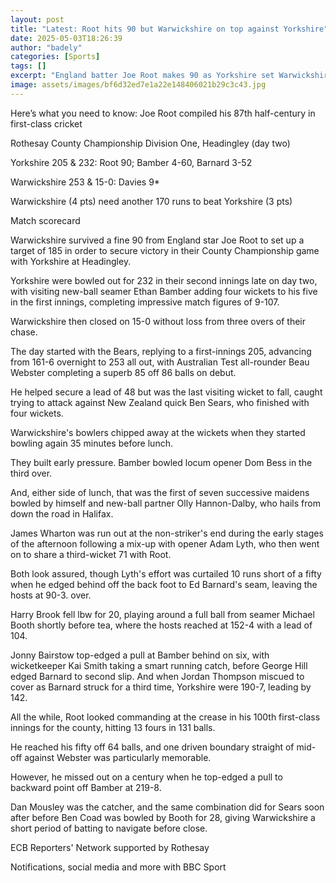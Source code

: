```yaml
---
layout: post
title: "Latest: Root hits 90 but Warwickshire on top against Yorkshire"
date: 2025-05-03T18:26:39
author: "badely"
categories: [Sports]
tags: []
excerpt: "England batter Joe Root makes 90 as Yorkshire set Warwickshire 185 to win their County Championship match at Headingley."
image: assets/images/bf6d32ed7e1a22e148406021b29c3c43.jpg
---
```


Here’s what you need to know: Joe Root compiled his 87th half-century in first-class cricket

Rothesay County Championship Division One, Headingley (day two)

Yorkshire 205 & 232: Root 90; Bamber 4-60, Barnard 3-52

Warwickshire 253 & 15-0: Davies 9*

Warwickshire (4 pts) need another 170 runs to beat Yorkshire (3 pts)

Match scorecard

Warwickshire survived a fine 90 from England star Joe Root to set up a target of 185 in order to secure victory in their County Championship game with Yorkshire at Headingley.

Yorkshire were bowled out for 232 in their second innings late on day two, with visiting new-ball seamer Ethan Bamber adding four wickets to his five in the first innings, completing impressive match figures of 9-107.

Warwickshire then closed on 15-0 without loss from three overs of their chase.

The day started with the Bears, replying to a first-innings 205, advancing from 161-6 overnight to 253 all out, with Australian Test all-rounder Beau Webster completing a superb 85 off 86 balls on debut.

He helped secure a lead of 48 but was the last visiting wicket to fall, caught trying to attack against New Zealand quick Ben Sears, who finished with four wickets.

Warwickshire's bowlers chipped away at the wickets when they started bowling again 35 minutes before lunch.

They built early pressure. Bamber bowled locum opener Dom Bess in the third over.

And, either side of lunch, that was the first of seven successive maidens bowled by himself and new-ball partner Olly Hannon-Dalby, who hails from down the road in Halifax.

James Wharton was run out at the non-striker's end during the early stages of the afternoon following a mix-up with opener Adam Lyth, who then went on to share a third-wicket 71 with Root.

Both look assured, though Lyth's effort was curtailed 10 runs short of a fifty when he edged behind off the back foot to Ed Barnard's seam, leaving the hosts at 90-3. over.

Harry Brook fell lbw for 20, playing around a full ball from seamer Michael Booth shortly before tea, where the hosts reached at 152-4 with a lead of 104.

Jonny Bairstow top-edged a pull at Bamber behind on six, with wicketkeeper Kai Smith taking a smart running catch, before George Hill edged Barnard to second slip. And when Jordan Thompson miscued to cover as Barnard struck for a third time, Yorkshire were 190-7, leading by 142.

All the while, Root looked commanding at the crease in his 100th first-class innings for the county, hitting 13 fours in 131 balls.

He reached his fifty off 64 balls, and one driven boundary straight of mid-off against Webster was particularly memorable.

However, he missed out on a century when he top-edged a pull to backward point off Bamber at 219-8.

Dan Mousley was the catcher, and the same combination did for Sears soon after before Ben Coad was bowled by Booth for 28, giving Warwickshire a short period of batting to navigate before close.

ECB Reporters' Network supported by Rothesay

Notifications, social media and more with BBC Sport

